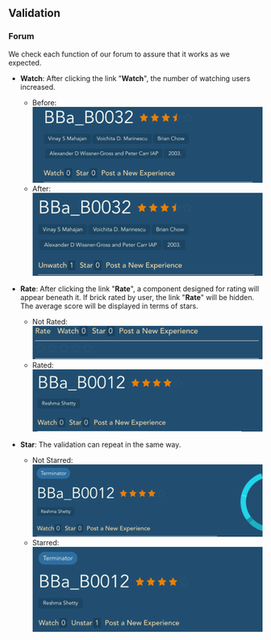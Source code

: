 ## Validation

### Forum
We check each function of our forum to assure that it works as we expected.

+ **Watch**: After clicking the link "**Watch**", the number of watching users increased.
    - Before: ![](images/validation/watch.png)
    - After: ![](images/validation/watch-after.png)

+ **Rate**: After clicking the link "**Rate**", a component designed for rating will appear beneath it. If brick rated by user, the link "**Rate**" will be hidden. The average score will be displayed in terms of stars.
    - Not Rated: ![](images/validation/star-appear.png)
    - Rated: ![](images/validation/after-rate.png)

+ **Star**: The validation can repeat in the same way.
    - Not Starred: ![](images/validation/not-starred.png)
    - Starred: ![](images/validation/starred.png)